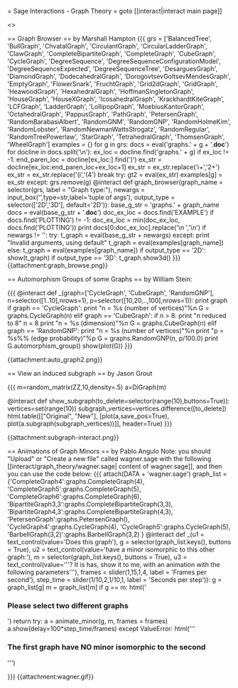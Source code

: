 = Sage Interactions - Graph Theory =
goto [[interact|interact main page]]

<<TableOfContents>>

== Graph Browser ==
by Marshall Hampton 
{{{
grs = ['BalancedTree', 'BullGraph', 'ChvatalGraph', 'CirculantGraph', 'CircularLadderGraph', 'ClawGraph', 'CompleteBipartiteGraph', 'CompleteGraph', 'CubeGraph', 'CycleGraph', 'DegreeSequence', 'DegreeSequenceConfigurationModel', 'DegreeSequenceExpected', 'DegreeSequenceTree', 'DesarguesGraph', 'DiamondGraph', 'DodecahedralGraph', 'DorogovtsevGoltsevMendesGraph', 'EmptyGraph', 'FlowerSnark', 'FruchtGraph', 'Grid2dGraph', 'GridGraph', 'HeawoodGraph', 'HexahedralGraph', 'HoffmanSingletonGraph', 'HouseGraph', 'HouseXGraph', 'IcosahedralGraph', 'KrackhardtKiteGraph', 'LCFGraph', 'LadderGraph', 'LollipopGraph', 'MoebiusKantorGraph', 'OctahedralGraph', 'PappusGraph', 'PathGraph', 'PetersenGraph', 'RandomBarabasiAlbert', 'RandomGNM', 'RandomGNP', 'RandomHolmeKim', 'RandomLobster', 'RandomNewmanWattsStrogatz', 'RandomRegular', 'RandomTreePowerlaw', 'StarGraph', 'TetrahedralGraph', 'ThomsenGraph', 'WheelGraph']
examples = {}
for g in grs:
    docs = eval('graphs.' + g + '.__doc__')
    for docline in docs.split('\n'):
        ex_loc = docline.find('graphs.' + g)
        if ex_loc != -1:
            end_paren_loc = docline[ex_loc:].find(')')
            ex_str = docline[ex_loc:end_paren_loc+ex_loc+1]
            ex_str = ex_str.replace('i+','2+')
            ex_str = ex_str.replace('(i','(4')
            break
    try:
        gt2 = eval(ex_str)
        examples[g] = ex_str
    except:
        grs.remove(g)
@interact
def graph_browser(graph_name = selector(grs, label = "Graph type:"), newargs = input_box('',type=str,label='tuple of args'), output_type = selector(['2D','3D'], default='2D')):
    base_g_str = 'graphs.' + graph_name
    docs = eval(base_g_str + '.__doc__')
    doc_ex_loc = docs.find('EXAMPLE')
    if docs.find('PLOTTING') != -1:
        doc_ex_loc = min(doc_ex_loc, docs.find('PLOTTING'))
    print docs[0:doc_ex_loc].replace('\n        ','\n')
    if newargs != '':
        try:
            t_graph = eval(base_g_str + newargs)
        except:
            print "Invalid arguments, using default"
            t_graph = eval(examples[graph_name])
    else: 
        t_graph = eval(examples[graph_name])
    if output_type == '2D': show(t_graph)
    if output_type == '3D': t_graph.show3d()
}}}
{{attachment:graph_browse.png}}


== Automorphism Groups of some Graphs ==
by William Stein:

{{{
@interact
def _(graph=['CycleGraph', 'CubeGraph', 'RandomGNP'],
      n=selector([1..10],nrows=1), p=selector([10,20,..,100],nrows=1)):
    print graph
    if graph == 'CycleGraph':
       print "n = %s (number of vertices)"%n
       G = graphs.CycleGraph(n)
    elif graph == 'CubeGraph':
       if n > 8:
           print "n reduced to 8"
           n = 8
       print "n = %s (dimension)"%n
       G = graphs.CubeGraph(n)
    elif graph == 'RandomGNP':
       print "n = %s (number of vertices)"%n
       print "p = %s%% (edge probability)"%p
       G = graphs.RandomGNP(n, p/100.0)
    print G.automorphism_group()
    show(plot(G))
}}}

{{attachment:auto_graph2.png}}

== View an induced subgraph ==
by Jason Grout

{{{
m=random_matrix(ZZ,10,density=.5)
a=DiGraph(m) 

@interact
def show_subgraph(to_delete=selector(range(10),buttons=True)):
    vertices=set(range(10))
    subgraph_vertices=vertices.difference([to_delete])
    html.table([["Original", "New"],
               [plot(a,save_pos=True), plot(a.subgraph(subgraph_vertices))]],
               header=True)
}}}

{{attachment:subgraph-interact.png}}


== Animations of Graph Minors ==
by Pablo Angulo
Note: you should "Upload" or "Create a new file" called wagner.sage with the following [[interact/graph_theory/wagner.sage| content of wagner.sage]], and then you can use the code below:
{{{
attach(DATA + 'wagner.sage')
graph_list = {'CompleteGraph4':graphs.CompleteGraph(4),
              'CompleteGraph5':graphs.CompleteGraph(5),
              'CompleteGraph6':graphs.CompleteGraph(6),
              'BipartiteGraph3,3':graphs.CompleteBipartiteGraph(3,3),
              'BipartiteGraph4,3':graphs.CompleteBipartiteGraph(4,3),
              'PetersenGraph':graphs.PetersenGraph(),
              'CycleGraph4':graphs.CycleGraph(4),
              'CycleGraph5':graphs.CycleGraph(5),
              'BarbellGraph(3,2)':graphs.BarbellGraph(3,2)
              }
@interact
def _(u1 = text_control(value='Does this graph'),
      g  = selector(graph_list.keys(), buttons = True),
      u2 = text_control(value='have a minor isomorphic to this other graph:'),
      m  = selector(graph_list.keys(), buttons = True),
      u3 = text_control(value='''? It is has, show it to me, 
      with an animation with the following parameters'''),
      frames = slider(1,15,1,4, label = 'Frames per second'),
      step_time = slider(1/10,2,1/10,1, label = 'Seconds per step')):
    g = graph_list[g]
    m = graph_list[m]
    if g == m:
        html('<h3>Please select two different graphs</h3>')
        return
    try:
        a = animate_minor(g, m, frames = frames)
        a.show(delay=100*step_time/frames)
    except ValueError:
        html('''<h3>The first graph have <strong>NO</strong> minor isomorphic to the second</h3>''')

}}}
{{attachment:wagner.gif}}
